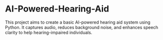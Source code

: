# AI-Powered-Hearing-Aid
This project aims to create a basic AI-powered hearing aid system using Python. It captures audio, reduces background noise, and enhances speech clarity to help hearing-impaired individuals.

